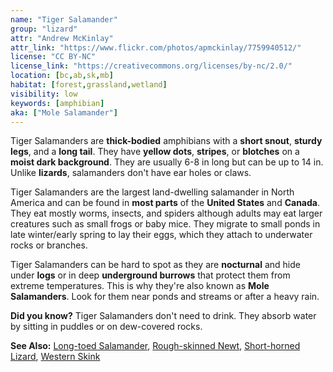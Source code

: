 ```yaml
---
name: "Tiger Salamander"
group: "lizard"
attr: "Andrew McKinlay"
attr_link: "https://www.flickr.com/photos/apmckinlay/7759940512/"
license: "CC BY-NC"
license_link: "https://creativecommons.org/licenses/by-nc/2.0/"
location: [bc,ab,sk,mb]
habitat: [forest,grassland,wetland]
visibility: low
keywords: [amphibian]
aka: ["Mole Salamander"]
---
```

Tiger Salamanders are **thick-bodied** amphibians with a **short snout**, **sturdy legs**, and a **long tail**. They have **yellow dots**, **stripes**, or **blotches** on a **moist dark background**. They are usually 6-8 in long but can be up to 14 in. Unlike **lizards**, salamanders don't have ear holes or claws.

Tiger Salamanders are the largest land-dwelling salamander in North America and can be found in **most parts** of the **United States** and **Canada**. They eat mostly worms, insects, and spiders although adults may eat larger creatures such as small frogs or baby mice. They migrate to small ponds in late winter/early spring to lay their eggs, which they attach to underwater rocks or branches.

Tiger Salamanders can be hard to spot as they are **nocturnal** and hide under **logs** or in deep **underground burrows** that protect them from extreme temperatures. This is why they're also known as **Mole Salamanders**. Look for them near ponds and streams or after a heavy rain.

**Did you know?** Tiger Salamanders don't need to drink. They absorb water by sitting in puddles or on dew-covered rocks.

<!-- generated, do not edit -->
**See Also:**
[Long-toed Salamander](/herps/ltsalam/),
[Rough-skinned Newt](/herps/rounewt/),
[Short-horned Lizard](/herps/shortliz/),
[Western Skink](/herps/westskink/)
